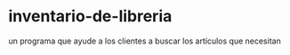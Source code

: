# inventario-de-libreria
un programa que ayude a los clientes a buscar los artículos que necesitan 
